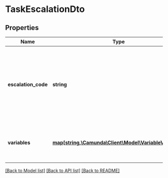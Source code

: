 # TaskEscalationDto

## Properties
Name | Type | Description | Notes
------------ | ------------- | ------------- | -------------
**escalation_code** | **string** | An escalation code that indicates the predefined escalation. It is used to identify the BPMN escalation handler. | [optional] 
**variables** | [**map[string,\Camunda\Client\Model\VariableValueDto]**](VariableValueDto.md) | A JSON object containing variable key-value pairs. | [optional] 

[[Back to Model list]](../../README.md#documentation-for-models) [[Back to API list]](../../README.md#documentation-for-api-endpoints) [[Back to README]](../../README.md)

